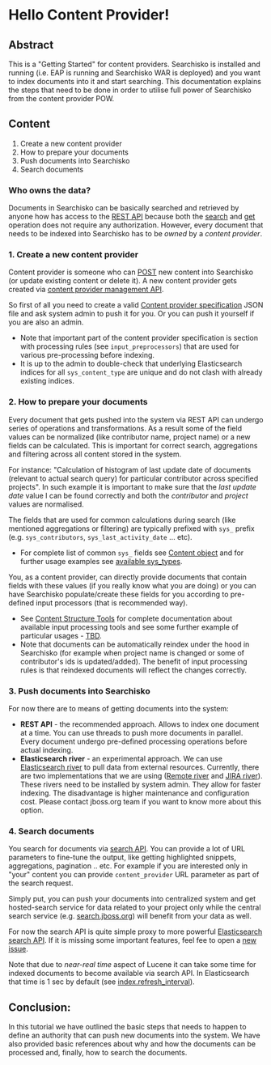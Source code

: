 # Hello Content Provider!

## Abstract

This is a "Getting Started" for content providers. Searchisko is installed and running (i.e. EAP is running and Searchisko WAR is deployed) and you want to index documents into it and start searching. This documentation explains the steps that need to be done in order to utilise full power of Searchisko from the content provider POW.

## Content

1. Create a new content provider
2. How to prepare your documents
3. Push documents into Searchisko
4. Search documents

### Who owns the data?

Documents in Searchisko can be basically searched and retrieved by anyone how has access to the [REST API](http://docs.jbossorg.apiary.io/) because both the [search](http://docs.jbossorg.apiary.io/#searchapi) and [get](http://docs.jbossorg.apiary.io/#contentpushapi) operation does not require any authorization. However, every document that needs to be indexed into Searchisko has to be *owned* by a *content provider*.

### 1. Create a new content provider

Content provider is someone who can [POST](http://docs.jbossorg.apiary.io/#contentpushapi) new content into Searchisko (or update existing content or delete it). A new content provider gets created via [content provider management API](http://docs.jbossorg.apiary.io/#managementapicontentproviders).

So first of all you need to create a valid [Content provider specification](https://github.com/searchisko/searchisko/blob/master/documentation/rest-api/management/content_provider.md) JSON file and ask system admin to push it for you. Or you can push it yourself if you are also an admin.

* Note that important part of the content provider specification is section with processing rules (see `input_preprocessors`) that are used for various pre-processing before indexing.
* It is up to the admin to double-check that underlying Elasticsearch indices for all `sys_content_type` are unique and do not clash with already existing indices.

### 2. How to prepare your documents

Every document that gets pushed into the system via REST API can undergo series of operations and transformations. As a result some of the field values can be normalized (like contributor name, project name) or a new fields can be calculated. This is important for correct search, aggregations and filtering across all content stored in the system.

For instance: "Calculation of histogram of last update date of documents (relevant to actual search query) for particular contributor across specified projects". In such example it is important to make sure that the _last update date_ value I can be found correctly and both the _contributor_ and _project_ values are normalised.

The fields that are used for common calculations during search (like mentioned aggregations or filtering) are typically prefixed with `sys_` prefix (e.g. `sys_contributors`, `sys_last_activity_date` … etc).

* For complete list of common `sys_` fields see [Content object](https://github.com/searchisko/searchisko/blob/master/documentation/rest-api/content/dcp_content_object.md) and for further usage examples see [available sys_types](https://github.com/searchisko/searchisko/blob/master/documentation/rest-api/README.md).

You, as a content provider, can directly provide  documents that contain fields with these values (if you really know what you are doing) or you can have Searchisko populate/create these fields for you according to pre-defined input processors (that is recommended way).

* See [Content Structure Tools](https://github.com/jbossorg/structured-content-tools) for complete documentation about available input processing tools and see some further example of particular usages - [TBD](#tbd).
* Note that documents can be automatically reindex under the hood in Searchisko (for example when project name is changed or some of contributor's ids is updated/added). The benefit of input processing rules is that reindexed documents will reflect the changes correctly.

### 3. Push documents into Searchisko

For now there are to means of getting documents into the system:

* **REST API** - the recommended approach. Allows to index one document at a time. You can use threads to push more documents in parallel. Every document undergo pre-defined processing operations before actual indexing.
* **Elasticsearch river** - an experimental approach. We can use [Elasticsearch river](http://www.elasticsearch.org/guide/en/elasticsearch/rivers/0.90/index.html) to pull data from external resources. Currently, there are two implementations that we are using ([Remote river](https://github.com/searchisko/elasticsearch-river-remote) and [JIRA river](https://github.com/searchisko/elasticsearch-river-jira)). These rivers need to be installed by system admin. They allow for faster indexing. The disadvantage is higher maintenance and configuration cost. Please contact jboss.org team if you want to know more about this option.

### 4. Search documents

You search for documents via [search API](http://docs.jbossorg.apiary.io/#searchapi). You can provide a lot of URL parameters to fine-tune the output, like getting highlighted snippets, aggregations, pagination .. etc. For example if you are interested only in "your" content you can provide `content_provider` URL parameter as part of the search request.

Simply put, you can push your documents into centralized system and get hosted-search service for data related to your project only while the central search service (e.g. [search.jboss.org](http://search.jboss.org/)) will benefit from your data as well.

For now the search API is quite simple proxy to more powerful [Elasticsearch search API](http://www.elasticsearch.org/guide/en/elasticsearch/reference/0.90/search.html). If it is missing some important features, feel fee to open a [new issue](https://github.com/searchisko/searchisko/issues).

Note that due to _near-real time_ aspect of Lucene it can take some time for indexed documents to become available via search API. In Elasticsearch that time is 1 sec by default (see [index.refresh_interval](http://www.elasticsearch.org/guide/en/elasticsearch/reference/0.90/index-modules.html)).

## Conclusion:

In this tutorial we have outlined the basic steps that needs to happen to define an authority that can push new documents into the system. We have also provided basic references about why and how the documents can be processed and, finally, how to search the documents. 




